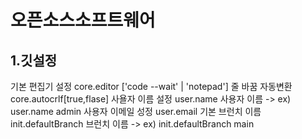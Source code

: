 오픈소스소프트웨어
===================
1.깃설정
-------------



기본 편집기 설정 core.editor ['code --wait' | 'notepad'] 
줄 바꿈 자동변환 core.autocrlf[true,flase]
사욜자 이름 설정 user.name 사용자 이름 -> ex) user.name admin
사용자 이메일 성정 user.email
기본 브런치 이름 init.defaultBranch 브런치 이름 -> ex) init.defaultBranch main
